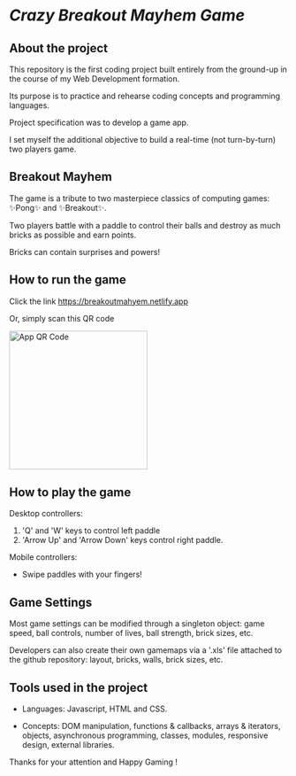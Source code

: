 
# _Crazy Breakout Mayhem Game_


## About the project


 This repository is the first coding project built entirely from the ground-up in the course of my Web Development formation.

 Its purpose is to practice and rehearse coding concepts and programming languages.

 Project specification was to develop a game app.
 
 I set myself the additional objective to build a real-time (not turn-by-turn) two players game.


## Breakout Mayhem

The game is a tribute to two masterpiece classics of computing games: ✨Pong✨ and ✨Breakout✨.

Two players battle with a paddle to control their balls and destroy as much bricks as possible and earn points.

Bricks can contain surprises and powers!


## How to run the game

Click the link https://breakoutmahyem.netlify.app

Or, simply scan this QR code

<img src="https://fredmelka.github.io/ironhack-gaming-project-breakout/img/qrcode.png" width = "250px" height = "250px" alt="App QR Code" />


## How to play the game

Desktop controllers:
1. 'Q' and 'W' keys to control left paddle
2. 'Arrow Up' and 'Arrow Down' keys control right paddle.

Mobile controllers:

- Swipe paddles with your fingers!


## Game Settings

Most game settings can be modified through a singleton object: game speed, ball controls, number of lives, ball strength, brick sizes, etc.

Developers can also create their own gamemaps via a '.xls' file attached to the github repository: layout, bricks, walls, brick sizes, etc.


## Tools used in the project

- Languages: Javascript, HTML and CSS.

- Concepts: DOM manipulation, functions & callbacks, arrays & iterators, objects, asynchronous programming, classes, modules, responsive design, external libraries.


Thanks for your attention and Happy Gaming !